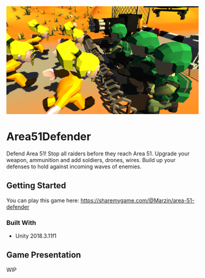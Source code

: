 <img src="Assets/sprites/MainMenu.PNG" width="800"> 

# Area51Defender

Defend Area 51! Stop all raiders before they reach Area 51. Upgrade your weapon, ammunition and add soldiers, drones, wires. Build up your defenses to hold against incoming waves of enemies.

## Getting Started

You can play this game here:
https://sharemygame.com/@Marzin/area-51-defender

### Built With

- Unity 2018.3.11f1

## Game Presentation

WIP
